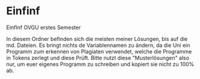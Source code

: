 # Einfinf
EinfInf OVGU erstes Semester

In diesem Ordner befinden sich die meisten meiner Lösungen, bis auf die md. Dateien. 
Es bringt nichts de Variablennamen zu ändern, da die Uni ein Programm zum erkennen von Plagiaten verwendet, welche die
Programme in Tokens zerlegt und diese Prüft. 
Bitte nutzt diese "Musterlösungen" also nur, um euer eigenes Programm zu schreiben und kopiert sie nicht zu 100% ab.
